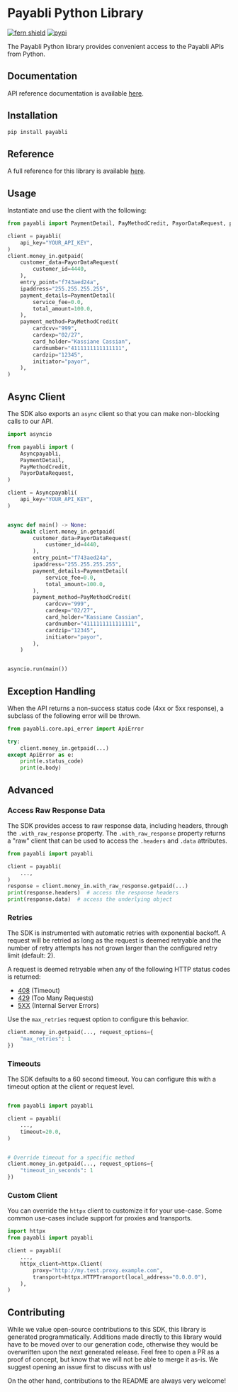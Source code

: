 # Payabli Python Library

[![fern shield](https://img.shields.io/badge/%F0%9F%8C%BF-Built%20with%20Fern-brightgreen)](https://buildwithfern.com?utm_source=github&utm_medium=github&utm_campaign=readme&utm_source=https%3A%2F%2Fgithub.com%2Fpayabli%2Fsdk-python)
[![pypi](https://img.shields.io/pypi/v/payabli)](https://pypi.python.org/pypi/payabli)

The Payabli Python library provides convenient access to the Payabli APIs from Python.

## Documentation

API reference documentation is available [here](https://docs.payabli.com).

## Installation

```sh
pip install payabli
```

## Reference

A full reference for this library is available [here](https://github.com/payabli/sdk-python/blob/HEAD/./reference.md).

## Usage

Instantiate and use the client with the following:

```python
from payabli import PaymentDetail, PayMethodCredit, PayorDataRequest, payabli

client = payabli(
    api_key="YOUR_API_KEY",
)
client.money_in.getpaid(
    customer_data=PayorDataRequest(
        customer_id=4440,
    ),
    entry_point="f743aed24a",
    ipaddress="255.255.255.255",
    payment_details=PaymentDetail(
        service_fee=0.0,
        total_amount=100.0,
    ),
    payment_method=PayMethodCredit(
        cardcvv="999",
        cardexp="02/27",
        card_holder="Kassiane Cassian",
        cardnumber="4111111111111111",
        cardzip="12345",
        initiator="payor",
    ),
)
```

## Async Client

The SDK also exports an `async` client so that you can make non-blocking calls to our API.

```python
import asyncio

from payabli import (
    Asyncpayabli,
    PaymentDetail,
    PayMethodCredit,
    PayorDataRequest,
)

client = Asyncpayabli(
    api_key="YOUR_API_KEY",
)


async def main() -> None:
    await client.money_in.getpaid(
        customer_data=PayorDataRequest(
            customer_id=4440,
        ),
        entry_point="f743aed24a",
        ipaddress="255.255.255.255",
        payment_details=PaymentDetail(
            service_fee=0.0,
            total_amount=100.0,
        ),
        payment_method=PayMethodCredit(
            cardcvv="999",
            cardexp="02/27",
            card_holder="Kassiane Cassian",
            cardnumber="4111111111111111",
            cardzip="12345",
            initiator="payor",
        ),
    )


asyncio.run(main())
```

## Exception Handling

When the API returns a non-success status code (4xx or 5xx response), a subclass of the following error
will be thrown.

```python
from payabli.core.api_error import ApiError

try:
    client.money_in.getpaid(...)
except ApiError as e:
    print(e.status_code)
    print(e.body)
```

## Advanced

### Access Raw Response Data

The SDK provides access to raw response data, including headers, through the `.with_raw_response` property.
The `.with_raw_response` property returns a "raw" client that can be used to access the `.headers` and `.data` attributes.

```python
from payabli import payabli

client = payabli(
    ...,
)
response = client.money_in.with_raw_response.getpaid(...)
print(response.headers)  # access the response headers
print(response.data)  # access the underlying object
```

### Retries

The SDK is instrumented with automatic retries with exponential backoff. A request will be retried as long
as the request is deemed retryable and the number of retry attempts has not grown larger than the configured
retry limit (default: 2).

A request is deemed retryable when any of the following HTTP status codes is returned:

- [408](https://developer.mozilla.org/en-US/docs/Web/HTTP/Status/408) (Timeout)
- [429](https://developer.mozilla.org/en-US/docs/Web/HTTP/Status/429) (Too Many Requests)
- [5XX](https://developer.mozilla.org/en-US/docs/Web/HTTP/Status/500) (Internal Server Errors)

Use the `max_retries` request option to configure this behavior.

```python
client.money_in.getpaid(..., request_options={
    "max_retries": 1
})
```

### Timeouts

The SDK defaults to a 60 second timeout. You can configure this with a timeout option at the client or request level.

```python

from payabli import payabli

client = payabli(
    ...,
    timeout=20.0,
)


# Override timeout for a specific method
client.money_in.getpaid(..., request_options={
    "timeout_in_seconds": 1
})
```

### Custom Client

You can override the `httpx` client to customize it for your use-case. Some common use-cases include support for proxies
and transports.

```python
import httpx
from payabli import payabli

client = payabli(
    ...,
    httpx_client=httpx.Client(
        proxy="http://my.test.proxy.example.com",
        transport=httpx.HTTPTransport(local_address="0.0.0.0"),
    ),
)
```

## Contributing

While we value open-source contributions to this SDK, this library is generated programmatically.
Additions made directly to this library would have to be moved over to our generation code,
otherwise they would be overwritten upon the next generated release. Feel free to open a PR as
a proof of concept, but know that we will not be able to merge it as-is. We suggest opening
an issue first to discuss with us!

On the other hand, contributions to the README are always very welcome!
